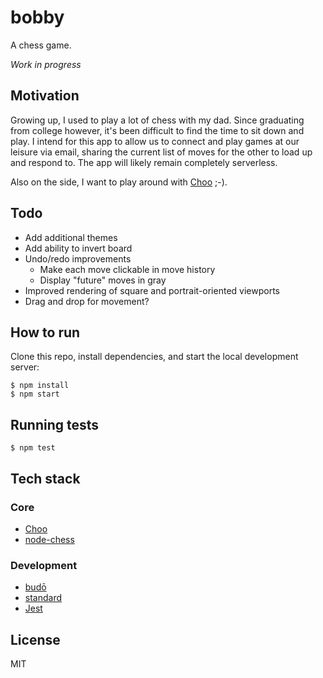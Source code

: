 # bobby

A chess game.

_Work in progress_

## Motivation

Growing up, I used to play a lot of chess with my dad. Since graduating from
college however, it's been difficult to find the time to sit down and play.
I intend for this app to allow us to connect and play games at our leisure
via email, sharing the current list of moves for the other to load up and
respond to. The app will likely remain completely serverless.

Also on the side, I want to play around with [Choo](https://choo.io/) ;-).

## Todo

- Add additional themes
- Add ability to invert board
- Undo/redo improvements
  - Make each move clickable in move history
  - Display "future" moves in gray
- Improved rendering of square and portrait-oriented viewports
- Drag and drop for movement?

## How to run

Clone this repo, install dependencies, and start the local development server:

    $ npm install
    $ npm start

## Running tests

    $ npm test

## Tech stack

### Core

- [Choo](https://choo.io/)
- [node-chess](https://brozeph.github.io/node-chess/)

### Development

- [budō](https://github.com/mattdesl/budo)
- [standard](https://standardjs.com/)
- [Jest](https://facebook.github.io/jest/)

## License

MIT
